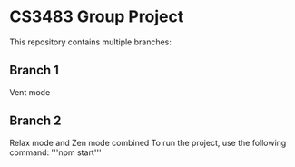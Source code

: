 # CS3483 Group Project

This repository contains multiple branches:

## Branch 1
Vent mode


## Branch 2
Relax mode and Zen mode combined
To run the project, use the following command: '''npm start'''
